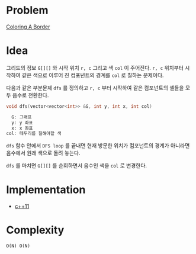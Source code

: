 # Problem

[Coloring A Border](https://leetcode.com/problems/coloring-a-border/)

# Idea

그리드의 정보 `G[][]` 와 시작 위치 `r, c` 그리고 색 `col` 이 주어진다.
`r, c` 위치부터 시작하여 같은 색으로 이루어 진 컴포넌트의 경계를 `col`
로 칠하는 문제이다.

다음과 같은 부분문제 `dfs` 를 정의하고 `r, c` 부터 시작하여 같은 컴포넌트의
셀들을 모두 음수로 전환한다. 

```cpp
void dfs(vector<vector<int>> &G, int y, int x, int col)

  G: 그래프
  y: y 좌표
  x: x 좌표
col: 테두리를 칠해야할 색
```

`dfs` 함수 안에서 `DFS loop` 를 끝내면 현재 방문한 위치가 컴포넌트의 
경계가 아니라면 음수에서 원래 색으로 돌려 놓는다.

`dfs` 를 마치면 `G[][]` 를 순회하면서 음수인 색을 `col` 로
변경한다.

# Implementation

* [c++11](a.cpp)

# Complexity

```
O(N) O(N)
```
